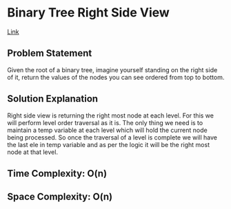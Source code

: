 # Binary Tree Right Side View
[Link](https://leetcode.com/problems/binary-tree-right-side-view/)

## Problem Statement

Given the root of a binary tree, imagine yourself standing on the right side of it, return the values of the nodes you can see ordered from top to bottom.

## Solution Explanation

Right side view is returning the right most node at each level. For this we will perform level order traversal as it is. The only thing we need is to maintain a temp variable at each level which will hold the current node being processed. So once the traversal of a level is complete we will have the last ele in temp variable and as per the logic it will be the right most node at that level.


## Time Complexity: O(n)

## Space Complexity: O(n)